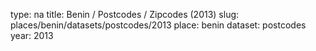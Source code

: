 type: na
title: Benin / Postcodes / Zipcodes (2013)
slug: places/benin/datasets/postcodes/2013
place: benin
dataset: postcodes
year: 2013
